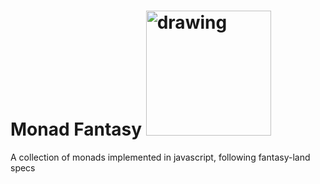 # Monad Fantasy <img src="https://png.icons8.com/color/1600/lambda.png" alt="drawing" style="width: 200px;"/>

A collection of monads implemented in javascript, following fantasy-land specs
